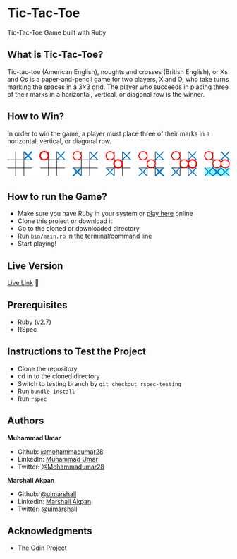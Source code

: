 # Tic-Tac-Toe
Tic-Tac-Toe Game built with Ruby

## What is Tic-Tac-Toe?

Tic-tac-toe (American English), noughts and crosses (British English), or Xs and Os is a paper-and-pencil game for two players, X and O, who take turns marking the spaces in a 3×3 grid. The player who succeeds in placing three of their marks in a horizontal, vertical, or diagonal row is the winner.

## How to Win?

In order to win the game, a player must place three of their marks in a horizontal, vertical, or diagonal row.

![winner](ttt.png)

## How to run the Game?

* Make sure you have Ruby in your system or [play here](https://repl.it/@mohammadumar28/my-tic-tac-toe) online
* Clone this project or download it
* Go to the cloned or downloaded directory
* Run `bin/main.rb` in the terminal/command line
* Start playing!

## Live Version

[Live Link](https://repl.it/@mohammadumar28/my-tic-tac-toe) :clap:

## Prerequisites

* Ruby (v2.7)
* RSpec

## Instructions to Test the Project

* Clone the repository
* cd in to the cloned directory
* Switch to testing branch by `git checkout rspec-testing`
* Run `bundle install`
* Run `rspec`

## Authors
**Muhammad Umar**

- Github: [@mohammadumar28](https://github.com/mohammadumar28)
- LinkedIn: [Muhammad Umar](https://www.linkedin.com/in/mohammadumar28/)
- Twitter: [@Mohammadumar28](https://twitter.com/Mohammadumar28)

**Marshall Akpan**

- Github: [@uimarshall](https://github.com/uimarshall)
- LinkedIn: [Marshall Akpan](https://www.linkedin.com/in/marshall-akpan-19745526/)
- Twitter: [@uimarshall](https://twitter.com/uimarshall)

## Acknowledgments

- The Odin Project
